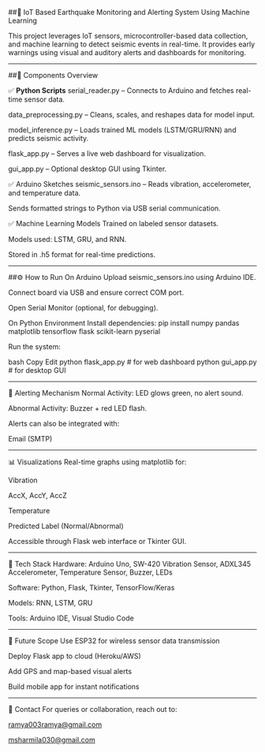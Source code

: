##📡 IoT Based Earthquake Monitoring and Alerting System Using Machine Learning

This project leverages IoT sensors, microcontroller-based data collection, and machine learning to detect seismic events in real-time. It provides early warnings using visual and auditory alerts and dashboards for monitoring.
___

##🔧 Components Overview

✅ **Python Scripts**
serial_reader.py – Connects to Arduino and fetches real-time sensor data.

data_preprocessing.py – Cleans, scales, and reshapes data for model input.

model_inference.py – Loads trained ML models (LSTM/GRU/RNN) and predicts seismic activity.

flask_app.py – Serves a live web dashboard for visualization.

gui_app.py – Optional desktop GUI using Tkinter.

✅ Arduino Sketches
seismic_sensors.ino – Reads vibration, accelerometer, and temperature data.

Sends formatted strings to Python via USB serial communication.

✅ Machine Learning Models
Trained on labeled sensor datasets.

Models used: LSTM, GRU, and RNN.

Stored in .h5 format for real-time predictions.

___

##⚙️ How to Run
On Arduino
Upload seismic_sensors.ino using Arduino IDE.

Connect board via USB and ensure correct COM port.

Open Serial Monitor (optional, for debugging).


On Python Environment
Install dependencies:
pip install numpy pandas matplotlib tensorflow flask scikit-learn pyserial

Run the system:

bash
Copy
Edit
python flask_app.py  # for web dashboard
python gui_app.py    # for desktop GUI
____

📡 Alerting Mechanism
Normal Activity: LED glows green, no alert sound.

Abnormal Activity: Buzzer + red LED flash.

Alerts can also be integrated with:

Email (SMTP)
____

📊 Visualizations
Real-time graphs using matplotlib for:

Vibration

AccX, AccY, AccZ

Temperature

Predicted Label (Normal/Abnormal)

Accessible through Flask web interface or Tkinter GUI.
___

🧠 Tech Stack
Hardware: Arduino Uno, SW-420 Vibration Sensor, ADXL345 Accelerometer, Temperature Sensor, Buzzer, LEDs

Software: Python, Flask, Tkinter, TensorFlow/Keras

Models: RNN, LSTM, GRU

Tools: Arduino IDE, Visual Studio Code
___
📌 Future Scope
Use ESP32 for wireless sensor data transmission

Deploy Flask app to cloud (Heroku/AWS)

Add GPS and map-based visual alerts

Build mobile app for instant notifications
___
📩 Contact
For queries or collaboration, reach out to:

ramya003ramya@gmail.com

msharmila030@gmail.com

